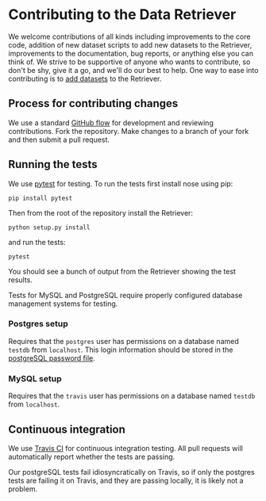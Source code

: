 # Contributing to the Data Retriever

We welcome contributions of all kinds including improvements to the core code,
addition of new dataset scripts to add new datasets to the Retriever,
improvements to the documentation, bug reports, or anything else you can think
of. We strive to be supportive of anyone who wants to contribute, so don't be
shy, give it a go, and we'll do our best to help.  One way to ease into
contributing is to
[add datasets](https://retriever.readthedocs.io/en/latest/scripts.html) to the
Retriever.

## Process for contributing changes

We use a standard
[GitHub flow](https://guides.github.com/introduction/flow/index.html) for
development and reviewing contributions. Fork the repository. Make changes to a
branch of your fork and then submit a pull request.


## Running the tests

We use [pytest](https://docs.pytest.org/en/latest/) for testing. To run the
tests first install nose using pip:

`pip install pytest`

Then from the root of the repository install the Retriever:

`python setup.py install`

and run the tests:

`pytest`

You should see a bunch of output from the Retriever showing the test results.

Tests for MySQL and PostgreSQL require properly configured database management
systems for testing.

### Postgres setup

Requires that the `postgres` user has permissions on a database named `testdb`
from `localhost`. This login information should be stored in the [postgreSQL
password file](http://www.postgresql.org/docs/9.1/static/libpq-pgpass.html).


### MySQL setup

Requires that the `travis` user has permissions on a database named `testdb`
from `localhost`.


## Continuous integration

We use [Travis CI](https://travis-ci.org/) for continuous integration
testing. All pull requests will automatically report whether the tests are
passing.

Our postgreSQL tests fail idiosyncratically on Travis, so if only the postgres
tests are failing it on Travis, and they are passing locally, it is likely not a
problem.
